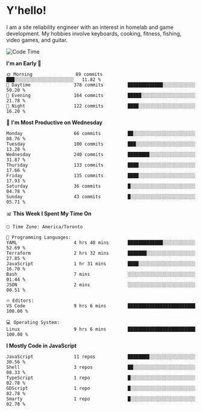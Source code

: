 # Y'hello!
I am a site reliability engineer with an interest in homelab and game development.
My hobbies involve keyboards, cooking, fitness, fishing, video games, and guitar.

<!--START_SECTION:waka-->
![Code Time](http://img.shields.io/badge/Code%20Time-29%20hrs%2040%20mins-blue)

**I'm an Early 🐤** 

```text
🌞 Morning                89 commits          ███░░░░░░░░░░░░░░░░░░░░░░   11.82 % 
🌆 Daytime                378 commits         █████████████░░░░░░░░░░░░   50.20 % 
🌃 Evening                164 commits         █████░░░░░░░░░░░░░░░░░░░░   21.78 % 
🌙 Night                  122 commits         ████░░░░░░░░░░░░░░░░░░░░░   16.20 % 
```
📅 **I'm Most Productive on Wednesday** 

```text
Monday                   66 commits          ██░░░░░░░░░░░░░░░░░░░░░░░   08.76 % 
Tuesday                  100 commits         ███░░░░░░░░░░░░░░░░░░░░░░   13.28 % 
Wednesday                240 commits         ████████░░░░░░░░░░░░░░░░░   31.87 % 
Thursday                 133 commits         ████░░░░░░░░░░░░░░░░░░░░░   17.66 % 
Friday                   135 commits         ████░░░░░░░░░░░░░░░░░░░░░   17.93 % 
Saturday                 36 commits          █░░░░░░░░░░░░░░░░░░░░░░░░   04.78 % 
Sunday                   43 commits          █░░░░░░░░░░░░░░░░░░░░░░░░   05.71 % 
```


📊 **This Week I Spent My Time On** 

```text
🕑︎ Time Zone: America/Toronto

💬 Programming Languages: 
YAML                     4 hrs 48 mins       █████████████░░░░░░░░░░░░   52.69 % 
Terraform                2 hrs 32 mins       ███████░░░░░░░░░░░░░░░░░░   27.85 % 
JavaScript               1 hr 31 mins        ████░░░░░░░░░░░░░░░░░░░░░   16.70 % 
Bash                     7 mins              ░░░░░░░░░░░░░░░░░░░░░░░░░   01.44 % 
JSON                     2 mins              ░░░░░░░░░░░░░░░░░░░░░░░░░   00.51 % 

🔥 Editors: 
VS Code                  9 hrs 6 mins        █████████████████████████   100.00 % 

💻 Operating System: 
Linux                    9 hrs 6 mins        █████████████████████████   100.00 % 
```

**I Mostly Code in JavaScript** 

```text
JavaScript               11 repos            ████████░░░░░░░░░░░░░░░░░   30.56 % 
Shell                    3 repos             ██░░░░░░░░░░░░░░░░░░░░░░░   08.33 % 
TypeScript               1 repo              █░░░░░░░░░░░░░░░░░░░░░░░░   02.78 % 
GDScript                 1 repo              █░░░░░░░░░░░░░░░░░░░░░░░░   02.78 % 
Smarty                   1 repo              █░░░░░░░░░░░░░░░░░░░░░░░░   02.78 % 
```




<!--END_SECTION:waka-->
